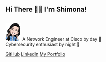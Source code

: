 
## Hi There 👋🏻 I'm Shimona! 
## 

<img src="me.png" width="50">
<!--
<img src="https://media.giphy.com/media/JRsQiAN79bPWUv43Ko/giphy.gif" width="50">
-->
A Network Engineer at Cisco by day 🌝
<br />
Cybersecurity enthusiast by night 🌚

[GitHub](https://github.com/shimonaprabhu)
[LinkedIn](https://www.linkedin.com/in/shimona-prabhu-227b22106/)
[My Portfolio](https://shimonaprabhu.github.io/Portfolio/)

